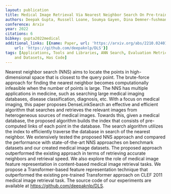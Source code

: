 ```yaml
---
layout: publication
title: Medical Image Retrieval Via Nearest Neighbor Search On Pre-trained Image Features
authors: Deepak Gupta, Russell Loane, Soumya Gayen, Dina Demner-fushman
conference: Arxiv
year: 2022
citations: 6
bibkey: gupta2022medical
additional_links: [{name: Paper, url: 'https://arxiv.org/abs/2210.02401'}, {name: Code,
    url: 'https://github.com/deepaknlp/DLS'}]
tags: [Applications, Tools and Libraries, ANN Search, Evaluation Metrics, Benchmarks
    and Datasets, Has Code]
---
```

Nearest neighbor search (NNS) aims to locate the points in high-dimensional
space that is closest to the query point. The brute-force approach for finding
the nearest neighbor becomes computationally infeasible when the number of
points is large. The NNS has multiple applications in medicine, such as
searching large medical imaging databases, disease classification, diagnosis,
etc. With a focus on medical imaging, this paper proposes DenseLinkSearch an
effective and efficient algorithm that searches and retrieves the relevant
images from heterogeneous sources of medical images. Towards this, given a
medical database, the proposed algorithm builds the index that consists of
pre-computed links of each point in the database. The search algorithm utilizes
the index to efficiently traverse the database in search of the nearest
neighbor. We extensively tested the proposed NNS approach and compared the
performance with state-of-the-art NNS approaches on benchmark datasets and our
created medical image datasets. The proposed approach outperformed the existing
approach in terms of retrieving accurate neighbors and retrieval speed. We also
explore the role of medical image feature representation in content-based
medical image retrieval tasks. We propose a Transformer-based feature
representation technique that outperformed the existing pre-trained Transformer
approach on CLEF 2011 medical image retrieval task. The source code of our
experiments are available at https://github.com/deepaknlp/DLS.